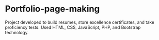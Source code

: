 # Portfolio-page-making
Project developed to build resumes, store excellence certificates, and take proficiency tests. Used HTML, CSS, JavaScript, PHP, and Bootstrap technology.
